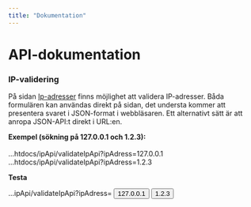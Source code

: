 ```yaml
---
title: "Dokumentation"
---
```

API-dokumentation
=========================

### IP-validering

På sidan [Ip-adresser](http://www.student.bth.se/~mehe19/dbwebb-kurser/ramverk1/me/redovisa/htdocs/ip) finns möjlighet att validera IP-adresser. Båda formulären kan användas direkt på sidan, det understa kommer att presentera svaret i JSON-format i webbläsaren. Ett alternativt sätt är att anropa JSON-API:t direkt i URL:en.

<b>Exempel (sökning på 127.0.0.1 och 1.2.3):</b><br><br>
...htdocs/ipApi/validateIpApi?ipAdress=127.0.0.1<br>
...htdocs/ipApi/validateIpApi?ipAdress=1.2.3


<b>Testa</b>

<form action="ipApi/validateIpApi">
    ...ipApi/validateIpApi?ipAdress=
    <input type="submit" name="ipAdress" value="127.0.0.1">
    <input type="submit" name="ipAdress" value="1.2.3"><br>
</form>
